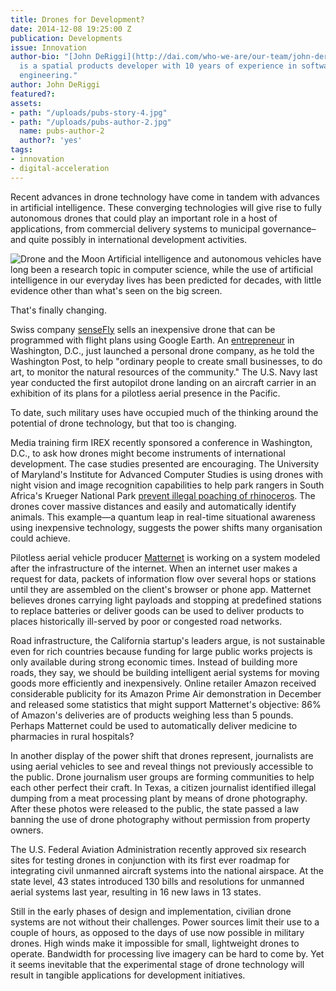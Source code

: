 ```yaml
---
title: Drones for Development?
date: 2014-12-08 19:25:00 Z
publication: Developments
issue: Innovation
author-bio: "[John DeRiggi](http://dai.com/who-we-are/our-team/john-deriggi) of DAI
  is a spatial products developer with 10 years of experience in software and data
  engineering."
author: John DeRiggi
featured?: 
assets:
- path: "/uploads/pubs-story-4.jpg"
- path: "/uploads/pubs-author-2.jpg"
  name: pubs-author-2
  author?: 'yes'
tags:
- innovation
- digital-acceleration
---
```


Recent advances in drone technology have come in tandem with advances in artificial intelligence. These converging technologies will give rise to fully autonomous drones that could play an important role in a host of applications, from commercial delivery systems to municipal governance–and quite possibly in international development activities.



![Drone and the Moon](/uploads/pubs-story-4.jpg "Photo credit: flickr.com/photos/69214385@N04") 
Artificial intelligence and autonomous vehicles have long been a research topic in computer science, while the use of artificial intelligence in our everyday lives has been predicted for decades, with little evidence other than what's seen on the big screen.

That's finally changing.

Swiss company <a href="https://www.sensefly.com/home.html">senseFly</a> sells an inexpensive drone that can be programmed with flight plans using Google Earth. An <a href="http://www.washingtonpost.com/blogs/local/wp/2014/01/21/d-c-area-drone-startup-introduces-the-pocket-drone/">entrepreneur</a> in Washington, D.C., just launched a personal drone company, as he told the Washington Post, to help "ordinary people to create small businesses, to do art, to monitor the natural resources of the community." The U.S. Navy last year conducted the first autopilot drone landing on an aircraft carrier in an exhibition of its plans for a pilotless aerial presence in the Pacific.

To date, such military uses have occupied much of the thinking around the potential of drone technology, but that too is changing.

Media training firm IREX recently sponsored a conference in Washington, D.C., to ask how drones might become instruments of international development. The case studies presented are encouraging. The University of Maryland's Institute for Advanced Computer Studies is using drones with night vision and image recognition capabilities to help park rangers in South Africa's Krueger National Park <a href="http://cmns.umd.edu/news-events/features/1101">prevent illegal poaching of rhinoceros</a>. The drones cover massive distances and easily and automatically identify animals. This example—a quantum leap in real-time situational awareness using inexpensive technology, suggests the power shifts many organisation could achieve.

Pilotless aerial vehicle producer <a href="http://matternet.us">Matternet</a> is working on a system modeled after the infrastructure of the internet. When an internet user makes a request for data, packets of information flow over several hops or stations until they are assembled on the client's browser or phone app. Matternet believes drones carrying light payloads and stopping at predefined stations to replace batteries or deliver goods can be used to deliver products to places historically ill-served by poor or congested road networks.

Road infrastructure, the California startup's leaders argue, is not sustainable even for rich countries because funding for large public works projects is only available during strong economic times. Instead of building more roads, they say, we should be building intelligent aerial systems for moving goods more efficiently and inexpensively. Online retailer Amazon received considerable publicity for its Amazon Prime Air demonstration in December and released some statistics that might support Matternet's objective: 86% of Amazon's deliveries are of products weighing less than 5 pounds. Perhaps Matternet could be used to automatically deliver medicine to pharmacies in rural hospitals?

In another display of the power shift that drones represent, journalists are using aerial vehicles to see and reveal things not previously accessible to the public. Drone journalism user groups are forming communities to help each other perfect their craft. In Texas, a citizen journalist identified illegal dumping from a meat processing plant by means of drone photography. After these photos were released to the public, the state passed a law banning the use of drone photography without permission from property owners.

The U.S. Federal Aviation Administration recently approved six research sites for testing drones in conjunction with its first ever roadmap for integrating civil unmanned aircraft systems into the national airspace. At the state level, 43 states introduced 130 bills and resolutions for unmanned aerial systems last year, resulting in 16 new laws in 13 states.

Still in the early phases of design and implementation, civilian drone systems are not without their challenges. Power sources limit their use to a couple of hours, as opposed to the days of use now possible in military drones. High winds make it impossible for small, lightweight drones to operate. Bandwidth for processing live imagery can be hard to come by. Yet it seems inevitable that the experimental stage of drone technology will result in tangible applications for development initiatives.
